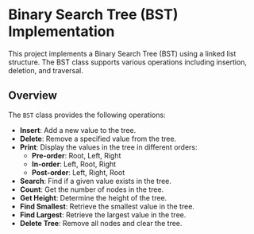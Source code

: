 # Binary Search Tree (BST) Implementation
This project implements a Binary Search Tree (BST) using a linked list structure. The BST class supports various operations including insertion, deletion, and traversal.

## Overview
The `BST` class provides the following operations:

- **Insert**: Add a new value to the tree.
- **Delete**: Remove a specified value from the tree.
- **Print**: Display the values in the tree in different orders:
  - **Pre-order**: Root, Left, Right
  - **In-order**: Left, Root, Right
  - **Post-order**: Left, Right, Root
- **Search**: Find if a given value exists in the tree.
- **Count**: Get the number of nodes in the tree.
- **Get Height**: Determine the height of the tree.
- **Find Smallest**: Retrieve the smallest value in the tree.
- **Find Largest**: Retrieve the largest value in the tree.
- **Delete Tree**: Remove all nodes and clear the tree.
